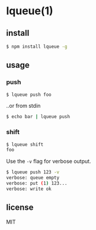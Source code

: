 lqueue(1)
=====

## install

```sh
$ npm install lqueue -g
```

## usage

### push

```sh
$ lqueue push foo
```

..or from stdin

```sh
$ echo bar | lqueue push
```

### shift

```sh
$ lqueue shift
foo
```

Use the `-v` flag for verbose output.

```sh
$ lqueue push 123 -v
verbose: queue empty
verbose: put (1) 123...
verbose: write ok
```

## license 

MIT
